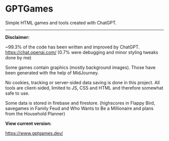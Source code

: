 # GPTGames
Simple HTML games and tools created with ChatGPT.

---

**Disclaimer:**

~99.3% of the code has been written and improved by ChatGPT. https://chat.openai.com/
(0.7% were debugging and minor styling tweaks done by me)

Some games contain graphics (mostly background images). Those have been generated with the help of MidJourney.

No cookies, tracking or server-sided data saving is done in this project. All tools are client-sided, limited to JS, CSS and HTML and therefore somewhat safe to use. 

Some data is stored in firebase and firestore. (highscores in Flappy Bird, savegames in Family Feud and Who Wants to Be a Millionaire and plans from the Household Planner)

**View current version:**

https://www.gptgames.dev/